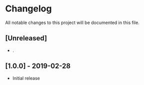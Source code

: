 # Changelog
All notable changes to this project will be documented in this file.

## [Unreleased]
- .

## [1.0.0] - 2019-02-28
- Initial release
